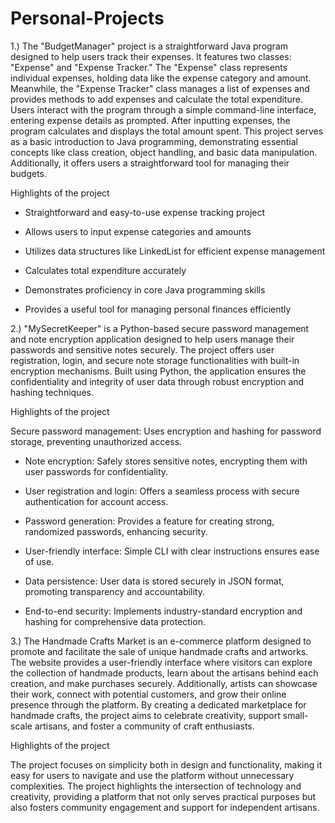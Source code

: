 # Personal-Projects

1.) The "BudgetManager" project is a straightforward Java program designed to help users track their expenses. It features two classes: "Expense" and "Expense Tracker." The "Expense" class represents individual expenses, holding data like the expense category and amount. Meanwhile, the "Expense Tracker" class manages a list of expenses and provides methods to add expenses and calculate the total expenditure. Users interact with the program through a simple command-line interface, entering expense details as prompted. After inputting expenses, the program calculates and displays the total amount spent. This project serves as a basic introduction to Java programming, demonstrating essential concepts like class creation, object handling, and basic data manipulation. Additionally, it offers users a straightforward tool for managing their budgets.

Highlights of the project

- Straightforward and easy-to-use expense tracking project

- Allows users to input expense categories and amounts

- Utilizes data structures like LinkedList for efficient expense management

- Calculates total expenditure accurately

- Demonstrates proficiency in core Java programming skills

- Provides a useful tool for managing personal finances efficiently

2.) "MySecretKeeper" is a Python-based secure password management and note encryption application designed to help users manage their passwords and sensitive notes securely. The project offers user registration, login, and secure note storage functionalities with built-in encryption mechanisms. Built using Python, the application ensures the confidentiality and integrity of user data through robust encryption and hashing techniques.

Highlights of the project

Secure password management: Uses encryption and hashing for password storage, preventing unauthorized access.

- Note encryption: Safely stores sensitive notes, encrypting them with user passwords for confidentiality.

- User registration and login: Offers a seamless process with secure authentication for account access.

- Password generation: Provides a feature for creating strong, randomized passwords, enhancing security.

- User-friendly interface: Simple CLI with clear instructions ensures ease of use.

- Data persistence: User data is stored securely in JSON format, promoting transparency and accountability.

- End-to-end security: Implements industry-standard encryption and hashing for comprehensive data protection.

3.) The Handmade Crafts Market is an e-commerce platform designed to promote and facilitate the sale of unique handmade crafts and artworks. The website provides a user-friendly interface where visitors can explore the collection of handmade products, learn about the artisans behind each creation, and make purchases securely. Additionally, artists can showcase their work, connect with potential customers, and grow their online presence through the platform. By creating a dedicated marketplace for handmade crafts, the project aims to celebrate creativity, support small-scale artisans, and foster a community of craft enthusiasts.

Highlights of the project 

The project focuses on simplicity both in design and functionality, making it easy for users to navigate and use the platform without unnecessary complexities. The project highlights the intersection of technology and creativity, providing a platform that not only serves practical purposes but also fosters community engagement and support for independent artisans.
